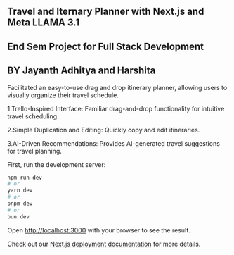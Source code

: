 ## Travel and Iternary Planner with Next.js and Meta LLAMA 3.1
## End Sem Project for Full Stack Development
## BY Jayanth Adhitya and Harshita

Facilitated an easy-to-use drag and drop itinerary planner, allowing users to visually organize their travel schedule.

1.Trello-Inspired Interface: Familiar drag-and-drop functionality for intuitive travel scheduling.

2.Simple Duplication and Editing: Quickly copy and edit itineraries.

3.AI-Driven Recommendations: Provides AI-generated travel suggestions for travel planning.


First, run the development server:

```bash
npm run dev
# or
yarn dev
# or
pnpm dev
# or
bun dev
```

Open [http://localhost:3000](http://localhost:3000) with your browser to see the result.


Check out our [Next.js deployment documentation](https://nextjs.org/docs/deployment) for more details.
